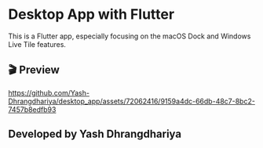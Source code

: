 # Desktop App with Flutter

This is a Flutter app, especially focusing on the macOS Dock and Windows Live Tile features.

## 🎬 Preview

https://github.com/Yash-Dhrangdhariya/desktop_app/assets/72062416/9159a4dc-66db-48c7-8bc2-7457b8edfb93

## Developed by Yash Dhrangdhariya
